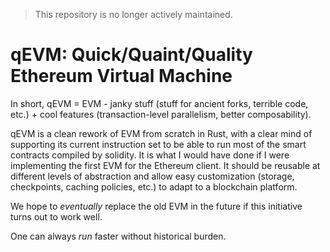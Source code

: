 > This repository is no longer actively maintained.

# qEVM: Quick/Quaint/Quality Ethereum Virtual Machine

In short, qEVM = EVM - janky stuff (stuff for ancient forks, terrible code,
etc.) + cool features (transaction-level parallelism, better composability).

qEVM is a clean rework of EVM from scratch in Rust, with a clear mind of
supporting its current instruction set to be able to run most of the smart
contracts compiled by solidity. It is what I would have done if I were
implementing the first EVM for the Ethereum client. It should be reusable
at different levels of abstraction and allow easy customization (storage,
checkpoints, caching policies, etc.) to adapt to a blockchain platform.

We hope to *eventually* replace the old EVM in the future if this initiative
turns out to work well.

One can always *run* faster without historical burden.
